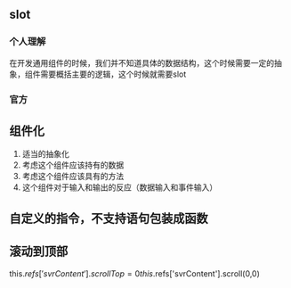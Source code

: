 ## slot
### 个人理解
在开发通用组件的时候，我们并不知道具体的数据结构，这个时候需要一定的抽象，组件需要概括主要的逻辑，这个时候就需要slot

### 官方


## 组件化
1. 适当的抽象化
2. 考虑这个组件应该持有的数据
3. 考虑这个组件应该具有的方法
4. 这个组件对于输入和输出的反应（数据输入和事件输入）

## 自定义的指令，不支持语句包装成函数

## 滚动到顶部
this.$refs['svrContent'].scrollTop = 0
this.$refs['svrContent'].scroll(0,0)
